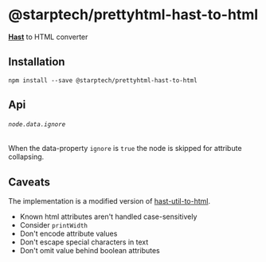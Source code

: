 # @starptech/prettyhtml-hast-to-html

[**Hast**](https://github.com/syntax-tree/hast) to HTML converter

## Installation

```
npm install --save @starptech/prettyhtml-hast-to-html
```

## Api

###### `node.data.ignore`

When the data-property `ignore` is `true` the node is skipped for attribute collapsing.

## Caveats

The implementation is a modified version of [hast-util-to-html](https://github.com/syntax-tree/hast-util-to-html).

* Known html attributes aren't handled case-sensitively
* Consider `printWidth`
* Don't encode attribute values
* Don't escape special characters in text
* Don't omit value behind boolean attributes
